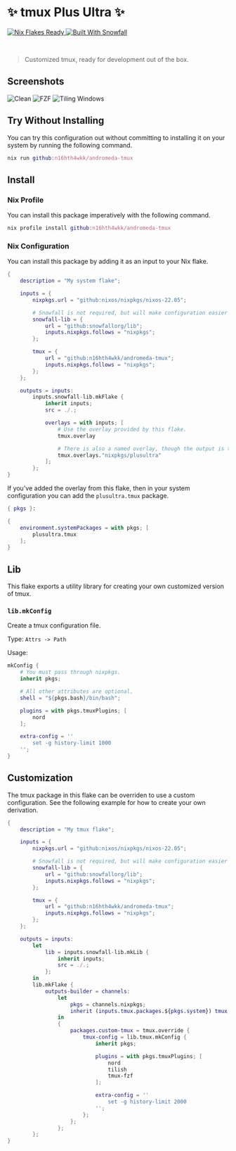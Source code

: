 # ✨ tmux Plus Ultra ✨

<a href="https://nixos.wiki/wiki/Flakes" target="_blank">
	<img alt="Nix Flakes Ready" src="https://img.shields.io/static/v1?logo=nixos&logoColor=d8dee9&label=Nix%20Flakes&labelColor=5e81ac&message=Ready&color=d8dee9&style=for-the-badge">
</a>
<a href="https://github.com/snowfallorg/lib" target="_blank">
	<img alt="Built With Snowfall" src="https://img.shields.io/static/v1?logoColor=d8dee9&label=Built%20With&labelColor=5e81ac&message=Snowfall&color=d8dee9&style=for-the-badge">
</a>

<p>
<!--
	This paragraph is not empty, it contains an em space (UTF-8 8195) on the next line in order
	to create a gap in the page.
-->
  
</p>

> Customized tmux, ready for development out of the box.

## Screenshots

![Clean](https://user-images.githubusercontent.com/7005773/194995518-dcf5fa69-458e-4ed3-a9a3-0c90e246f627.png)
![FZF](https://user-images.githubusercontent.com/7005773/194995575-2bc424c4-4b75-4096-b324-51887f48af72.png)
![Tiling Windows](https://user-images.githubusercontent.com/7005773/194995644-8a499ae5-742f-4458-831f-57c70eb15e10.png)

## Try Without Installing

You can try this configuration out without committing to installing it on your system by running
the following command.

```nix
nix run github:n16hth4wkk/andromeda-tmux
```

## Install

### Nix Profile

You can install this package imperatively with the following command.

```nix
nix profile install github:n16hth4wkk/andromeda-tmux
```

### Nix Configuration

You can install this package by adding it as an input to your Nix flake.

```nix
{
	description = "My system flake";

	inputs = {
		nixpkgs.url = "github:nixos/nixpkgs/nixos-22.05";

		# Snowfall is not required, but will make configuration easier for you.
		snowfall-lib = {
			url = "github:snowfallorg/lib";
			inputs.nixpkgs.follows = "nixpkgs";
		};

		tmux = {
			url = "github:n16hth4wkk/andromeda-tmux";
			inputs.nixpkgs.follows = "nixpkgs";
		};
	};

	outputs = inputs:
		inputs.snowfall-lib.mkFlake {
			inherit inputs;
			src = ./.;

			overlays = with inputs; [
				# Use the overlay provided by this flake.
				tmux.overlay

				# There is also a named overlay, though the output is the same.
				tmux.overlays."nixpkgs/plusultra"
			];
		};
}
```

If you've added the overlay from this flake, then in your system configuration
you can add the `plusultra.tmux` package.

```nix
{ pkgs }:

{
	environment.systemPackages = with pkgs; [
		plusultra.tmux
	];
}
```

## Lib

This flake exports a utility library for creating your own customized version of tmux.

### `lib.mkConfig`

Create a tmux configuration file.

Type: `Attrs -> Path`

Usage:

```nix
mkConfig {
	# You must pass through nixpkgs.
	inherit pkgs;

	# All other attributes are optional.
	shell = "${pkgs.bash}/bin/bash";

	plugins = with pkgs.tmuxPlugins; [
		nord
	];

	extra-config = ''
		set -g history-limit 1000
	'';
}
```

## Customization

The tmux package in this flake can be overriden to use a custom configuration. See the
following example for how to create your own derivation.

```nix
{
	description = "My tmux flake";

	inputs = {
		nixpkgs.url = "github:nixos/nixpkgs/nixos-22.05";

		# Snowfall is not required, but will make configuration easier for you.
		snowfall-lib = {
			url = "github:snowfallorg/lib";
			inputs.nixpkgs.follows = "nixpkgs";
		};

		tmux = {
			url = "github:n16hth4wkk/andromeda-tmux";
			inputs.nixpkgs.follows = "nixpkgs";
		};
	};

	outputs = inputs:
		let
			lib = inputs.snowfall-lib.mkLib {
				inherit inputs;
				src = ./.;
			};
		in
		lib.mkFlake {
			outputs-builder = channels:
				let
					pkgs = channels.nixpkgs;
					inherit (inputs.tmux.packages.${pkgs.system}) tmux;
				in
				{
					packages.custom-tmux = tmux.override {
						tmux-config = lib.tmux.mkConfig {
							inherit pkgs;

							plugins = with pkgs.tmuxPlugins; [
								nord
								tilish
								tmux-fzf
							];

							extra-config = ''
								set -g history-limit 2000
							'';
						};
					};
				};
		};
}
```
